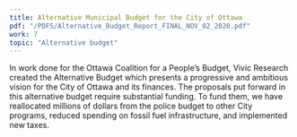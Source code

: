```yaml
---
title: Alternative Municipal Budget for the City of Ottawa
pdf: "/PDFS/Alternative_Budget_Report_FINAL_NOV_02_2020.pdf"
work: 7
topic: "Alternative budget"
---
```

In work done for the Ottawa Coalition for a People’s Budget, Vivic Research created the
Alternative Budget which presents a progressive and ambitious vision for the City of Ottawa and
its
finances. The proposals put forward in this alternative budget require substantial funding. To
fund
them, we have reallocated millions of dollars from the police budget to other City programs,
reduced
spending on fossil fuel infrastructure, and implemented new taxes.
